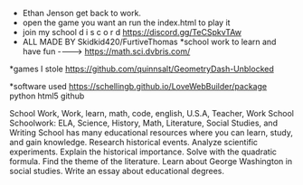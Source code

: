 * Ethan Jenson get back to work.
* open the game you want an run the index.html to play it
* join my school d i s c o r d https://discord.gg/TeCSpkvTAw 
* ALL MADE BY Skidkid420/FurtiveThomas
*school work to learn and have fun ----> https://math.sci.dvbris.com/ 

*games I stole
https://github.com/quinnsalt/GeometryDash-Unblocked

*software used
https://schellingb.github.io/LoveWebBuilder/package 
python
html5
github






School Work, Work, learn, math, code, english, U.S.A, Teacher, Work School
Schoolwork: ELA, Science, History, Math, Literature, Social Studies, and Writing
School has many educational resources where you can learn, study, and gain knowledge.
Research historical events. Analyze scientific experiments. Explain the historical importance. Solve with the quadratic formula. Find the theme of the literature. Learn about George Washington in social studies. Write an essay about educational degrees.
